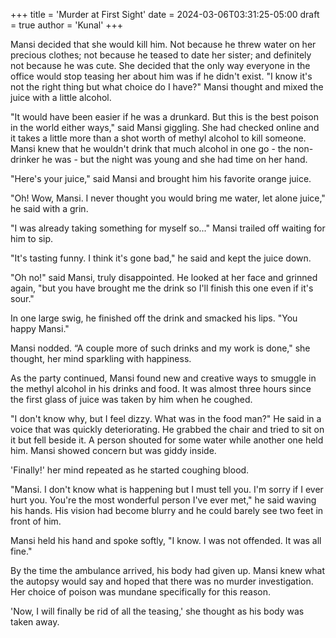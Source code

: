 +++
title = 'Murder at First Sight'
date = 2024-03-06T03:31:25-05:00
draft = true
author = 'Kunal'
+++

Mansi decided that she would kill him. Not because he threw water on her precious clothes; not because he teased to date her sister; and definitely not because he was cute. She decided that the only way everyone in the office would stop teasing her about him was if he didn't exist. "I know it's not the right thing but what choice do I have?" Mansi thought and mixed the juice with a little alcohol.

"It would have been easier if he was a drunkard. But this is the best poison in the world either ways," said Mansi giggling. She had checked online and it takes a little more than a shot worth of methyl alcohol to kill someone. Mansi knew that he wouldn't drink that much alcohol in one go - the non-drinker he was - but the night was young and she had time on her hand.

"Here's your juice," said Mansi and brought him his favorite orange juice.

"Oh! Wow, Mansi. I never thought you would bring me water, let alone juice," he said with a grin.

"I was already taking something for myself so..." Mansi trailed off waiting for him to sip.

"It's tasting funny. I think it's gone bad," he said and kept the juice down.

"Oh no!" said Mansi, truly disappointed. He looked at her face and grinned again, "but you have brought me the drink so I'll finish this one even if it's sour."

In one large swig, he finished off the drink and smacked his lips. "You happy Mansi."

Mansi nodded. “A couple more of such drinks and my work is done," she thought, her mind sparkling with happiness.

As the party continued, Mansi found new and creative ways to smuggle in the methyl alcohol in his drinks and food. It was almost three hours since the first glass of juice was taken by him when he coughed.

"I don't know why, but I feel dizzy. What was in the food man?" He said in a voice that was quickly deteriorating. He grabbed the chair and tried to sit on it but fell beside it. A person shouted for some water while another one held him. Mansi showed concern but was giddy inside.

'Finally!' her mind repeated as he started coughing blood.

"Mansi. I don't know what is happening but I must tell you. I'm sorry if I ever hurt you. You're the most wonderful person I've ever met," he said waving his hands. His vision had become blurry and he could barely see two feet in front of him.

Mansi held his hand and spoke softly, "I know. I was not offended. It was all fine."

By the time the ambulance arrived, his body had given up. Mansi knew what the autopsy would say and hoped that there was no murder investigation. Her choice of poison was mundane specifically for this reason.

'Now, I will finally be rid of all the teasing,' she thought as his body was taken away.